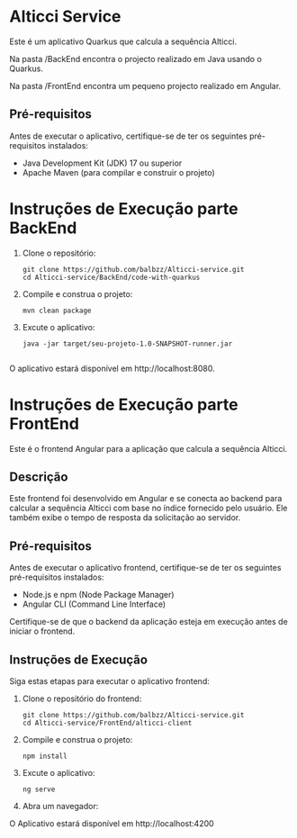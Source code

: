 # Alticci Service

Este é um aplicativo Quarkus que calcula a sequência Alticci.

Na pasta /BackEnd encontra o projecto realizado em Java usando o Quarkus.

Na pasta /FrontEnd encontra um pequeno projecto realizado em Angular.

## Pré-requisitos

Antes de executar o aplicativo, certifique-se de ter os seguintes pré-requisitos instalados:

- Java Development Kit (JDK) 17 ou superior
- Apache Maven (para compilar e construir o projeto)

# Instruções de Execução parte BackEnd

1. Clone o repositório:

   ```shell
   git clone https://github.com/balbzz/Alticci-service.git
   cd Alticci-service/BackEnd/code-with-quarkus

2. Compile e construa o projeto:
    
    ```shell
   mvn clean package

3. Excute o aplicativo:

    ```shell
   java -jar target/seu-projeto-1.0-SNAPSHOT-runner.jar
    

O aplicativo estará disponível em http://localhost:8080.

# Instruções de Execução parte FrontEnd

Este é o frontend Angular para a aplicação que calcula a sequência Alticci.

## Descrição

Este frontend foi desenvolvido em Angular e se conecta ao backend para calcular a sequência Alticci com base no índice fornecido pelo usuário. Ele também exibe o tempo de resposta da solicitação ao servidor.

## Pré-requisitos

Antes de executar o aplicativo frontend, certifique-se de ter os seguintes pré-requisitos instalados:

- Node.js e npm (Node Package Manager)
- Angular CLI (Command Line Interface)

Certifique-se de que o backend da aplicação esteja em execução antes de iniciar o frontend.

## Instruções de Execução

Siga estas etapas para executar o aplicativo frontend:

1. Clone o repositório do frontend:

   ```shell
   git clone https://github.com/balbzz/Alticci-service.git
   cd Alticci-service/FrontEnd/alticci-client
   
2. Compile e construa o projeto:
    
    ```shell
   npm install

3. Excute o aplicativo:

    ```shell
   ng serve

3. Abra um navegador:

O Aplicativo estará disponível em http://localhost:4200
